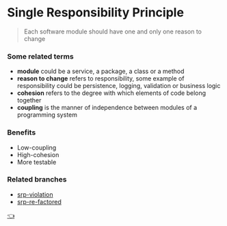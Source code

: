 ﻿# Single Responsibility Principle
> Each software module should have one and only one reason to change

### Some related terms
* **module** could be a service, a package, a class or a method
* **reason to change** refers to responsibility, some example of 
responsibility could be persistence, logging, validation or business logic
* **cohesion** refers to the degree with which elements of code belong together
* **coupling** is the manner of independence between modules of a programming system

### Benefits
* Low-coupling
* High-cohesion
* More testable

### Related branches
* [srp-violation](https://github.com/ramzan-ali-suzan/SOLID/tree/srp-violation/SRP)
* [srp-re-factored](https://github.com/ramzan-ali-suzan/SOLID/tree/srp-re-factored/SRP)

[👈](https://github.com/ramzan-ali-suzan/SOLID)



